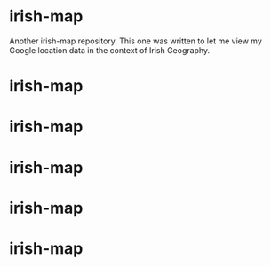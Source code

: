
# irish-map

Another irish-map repository. This one was written to let me view my Google location data in the context of Irish Geography.
# irish-map
# irish-map
# irish-map
# irish-map
# irish-map
